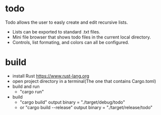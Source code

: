 # todo
Todo allows the user to easly create and edit recursive lists.

- Lists can be exported to standard .txt files.
- Mini file browser that shows todo files in the current local directory.
- Controls, list formating, and colors can all be configured.

# build
- install Rust https://www.rust-lang.org
- open project directory in a terminal(The one that contains Cargo.toml)
- build and run
  - "cargo run"
- build
  - "cargo build" output binary = "./target/debug/todo"
  - or "cargo build --release" output binary = "./target/release/todo"
